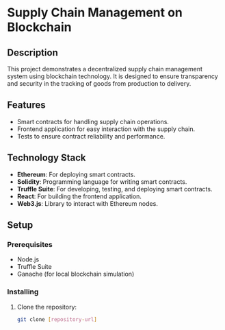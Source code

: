 # Supply Chain Management on Blockchain

## Description
This project demonstrates a decentralized supply chain management system using blockchain technology. It is designed to ensure transparency and security in the tracking of goods from production to delivery.

## Features
- Smart contracts for handling supply chain operations.
- Frontend application for easy interaction with the supply chain.
- Tests to ensure contract reliability and performance.

## Technology Stack
- **Ethereum**: For deploying smart contracts.
- **Solidity**: Programming language for writing smart contracts.
- **Truffle Suite**: For developing, testing, and deploying smart contracts.
- **React**: For building the frontend application.
- **Web3.js**: Library to interact with Ethereum nodes.

## Setup
### Prerequisites
- Node.js
- Truffle Suite
- Ganache (for local blockchain simulation)

### Installing
1. Clone the repository:
   ```bash
   git clone [repository-url]

